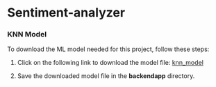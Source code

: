 # Sentiment-analyzer

### KNN Model

To download the ML model needed for this project, follow these steps:

1. Click on the following link to download the model file: [knn_model](PASTE_THE_DROPBOX_LINK_HERE)

2. Save the downloaded model file in the **backendapp** directory.
